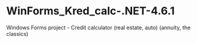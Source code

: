 # WinForms_Kred_calc-.NET-4.6.1
Windows Forms project - Credit calculator (real estate, auto) (annuity, the classics) 
